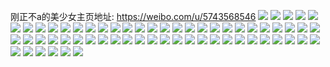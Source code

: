 刚正不a的美少女主页地址: https://weibo.com/u/5743568546 
![](https://wx4.sinaimg.cn/mw2000/006gHqymly1h9ctwwlc7nj30m20rv42y.jpg) 
![](https://wx4.sinaimg.cn/mw2000/006gHqymly1h9ctwyq6a4j30wi1ycnhd.jpg) 
![](https://wx4.sinaimg.cn/mw2000/006gHqymly1h9ctwvdpi4j32c0340b2b.jpg) 
![](https://wx4.sinaimg.cn/mw2000/006gHqymly1h94thj1lzpj30n01dswop.jpg) 
![](https://wx4.sinaimg.cn/mw2000/006gHqymly1h72sotjgsyj31r80zkkdh.jpg) 
![](https://wx4.sinaimg.cn/mw2000/006gHqymly1h72sov1bopj33402c07wj.jpg) 
![](https://wx4.sinaimg.cn/mw2000/006gHqymly1h72soskgjfj31r80zkh3y.jpg) 
![](https://wx4.sinaimg.cn/mw2000/006gHqymly1h6ozz1w4q2j32c0340q63.jpg) 
![](https://wx4.sinaimg.cn/mw2000/006gHqymly1h6lid7resrj33402c0e82.jpg) 
![](https://wx4.sinaimg.cn/mw2000/006gHqymly1h6lid89ldzj30tb1g3n7l.jpg) 
![](https://wx4.sinaimg.cn/mw2000/006gHqymly1h6lid9576lj32c0340hdu.jpg) 
![](https://wx4.sinaimg.cn/mw2000/006gHqymly1h60gskm3fsj33402c0u0y.jpg) 
![](https://wx4.sinaimg.cn/mw2000/006gHqymly1h60gt5zvcbj33402c0u0y.jpg) 
![](https://wx4.sinaimg.cn/mw2000/006gHqymly1h60gsicylbj32c0340u0x.jpg) 
![](https://wx4.sinaimg.cn/mw2000/006gHqymly1h60gsms12hj30k00zkkds.jpg) 
![](https://wx4.sinaimg.cn/mw2000/006gHqymly1h60gstzxwuj33402c0u0x.jpg) 
![](https://wx4.sinaimg.cn/mw2000/006gHqymly1h60gsspug0j30k00zknnw.jpg) 
![](https://wx4.sinaimg.cn/mw2000/006gHqymly1h60gusfk8oj33402c0b2c.jpg) 
![](https://wx4.sinaimg.cn/mw2000/006gHqymly1h60gsuodykj30zg1bawki.jpg) 
![](https://wx4.sinaimg.cn/mw2000/006gHqymly1h60guyg9rxj32c0340hdu.jpg) 
![](https://wx4.sinaimg.cn/mw2000/006gHqymly1h3u7ubc86mj32c0340kjm.jpg) 
![](https://wx4.sinaimg.cn/mw2000/006gHqymly1h3844s83t7j31ba0zgwjb.jpg) 
![](https://wx4.sinaimg.cn/mw2000/006gHqymly1h26hiy463mj30tz0mial9.jpg) 
![](https://wx4.sinaimg.cn/mw2000/006gHqymly1h26hjk9kt3j32ds1scqv5.jpg) 
![](https://wx4.sinaimg.cn/mw2000/006gHqymly1h1ib32j4b2j31be0zkdk6.jpg) 
![](https://wx4.sinaimg.cn/mw2000/006gHqymly1h1ib328itgj31be0zkwkk.jpg) 
![](https://wx4.sinaimg.cn/mw2000/006gHqymly1gz2yjqxjr4j31by0qztgp.jpg) 
![](https://wx4.sinaimg.cn/mw2000/006gHqymly1gyy3cxfloaj30k00zkn39.jpg) 
![](https://wx4.sinaimg.cn/mw2000/006gHqymly1gywsm6n8loj30zk0qowkm.jpg) 
![](https://wx4.sinaimg.cn/mw2000/006gHqymly1gxbemd8dy6j30v91votdo.jpg) 
![](https://wx4.sinaimg.cn/mw2000/006gHqymly1gwpf6v8ukvj30u00u079i.jpg) 
![](https://wx4.sinaimg.cn/mw2000/006gHqymly1gwpf6tvnr1j30u01szte8.jpg) 
![](https://wx4.sinaimg.cn/mw2000/006gHqymly1gwpf6ovspwj30u01szjx7.jpg) 
![](https://wx4.sinaimg.cn/mw2000/006gHqymly1gwcbk89nrfj30u00u079g.jpg) 
![](https://wx4.sinaimg.cn/mw2000/006gHqymly1gwcbk7i5zmj30u00xn0xx.jpg) 
![](https://wx4.sinaimg.cn/mw2000/006gHqymly1gwcbk6ufkhj30vd0u0tcr.jpg) 
![](https://wx4.sinaimg.cn/mw2000/006gHqymly1gwcbk8y647j315n0u0ahy.jpg) 
![](https://wx4.sinaimg.cn/mw2000/006gHqymly1gw82wbgmj5j30u01szjxc.jpg) 
![](https://wx4.sinaimg.cn/mw2000/006gHqymly1gvxj4rp7nxj31g70tdn5l.jpg) 
![](https://wx4.sinaimg.cn/mw2000/006gHqymly1gvqp8ngnx7j60v90to0zg02.jpg) 
![](https://wx4.sinaimg.cn/mw2000/006gHqymly1gv32imgvu2j60u00u0aia02.jpg) 
![](https://wx4.sinaimg.cn/mw2000/006gHqymly1guqvab2b39j60u01407c902.jpg) 
![](https://wx4.sinaimg.cn/mw2000/006gHqymly1guqvaags5bj60u01407ck02.jpg) 
![](https://wx4.sinaimg.cn/mw2000/006gHqymly1gujt9xwlwfj60sy0z6n4x02.jpg) 
![](https://wx4.sinaimg.cn/mw2000/006gHqymly1gtyzn9ety3j60u00jsjsy02.jpg) 
![](https://wx4.sinaimg.cn/mw2000/006gHqymly1gtpxqj0w3zj60u00u0n4802.jpg) 
![](https://wx4.sinaimg.cn/mw2000/006gHqymly1gtpxqskolgj60v90m6mzm02.jpg) 
![](https://wx4.sinaimg.cn/mw2000/006gHqymly1gtpxqjgb8ij60u00u0dn502.jpg) 
![](https://wx4.sinaimg.cn/mw2000/006gHqymly1gt81asrj41j32c0340hdt.jpg) 
![](https://wx4.sinaimg.cn/mw2000/006gHqymly1gt81au78zgj32c02c07wh.jpg) 
![](https://wx4.sinaimg.cn/mw2000/006gHqymly1gt0a5c30pqj31o02804qp.jpg) 
![](https://wx4.sinaimg.cn/mw2000/006gHqymly1gt0a5dw3g5j32c02c04qp.jpg) 
![](https://wx4.sinaimg.cn/mw2000/006gHqymly1gt0a5cloy1j30t10yqk4z.jpg) 
![](https://wx4.sinaimg.cn/mw2000/006gHqymly1gsmhok2mvdj30o408rgnm.jpg) 
![](https://wx4.sinaimg.cn/mw2000/006gHqymly1gsmholvpqsj31o01o0x13.jpg) 
![](https://wx4.sinaimg.cn/mw2000/006gHqymly1gs5atq2m92j32c033yu0x.jpg) 
![](https://wx4.sinaimg.cn/mw2000/006gHqymly1gs5atp1nupj30u01hckjl.jpg) 
![](https://wx4.sinaimg.cn/mw2000/006gHqymly1gn9vmpw3aij319o1pzdur.jpg) 
![](https://wx4.sinaimg.cn/mw2000/006gHqymly1gmr5ilaknwj30jo0yyjxz.jpg) 
![](https://wx4.sinaimg.cn/mw2000/006gHqymly1gmr5im31m6j30lh0snjwt.jpg) 
![](https://wx4.sinaimg.cn/mw2000/006gHqymly1gmr5j2l4xwj30u00wr1kx.jpg) 
